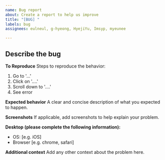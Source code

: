 ```yaml
---
name: Bug report
about: Create a report to help us improve
title: "[BUG] "
labels: bug
assignees: eulneul, g-hyeong, HyejiYu, Imsyp, myeunee

---
```


[NOTE]: # ( ^^ Provide a general summary of the issue in the title above. ^^ )

## Describe the bug
[NOTE]: # ( A clear and concise description of what the bug is. )

**To Reproduce**
Steps to reproduce the behavior:
1. Go to '...'
2. Click on '....'
3. Scroll down to '....'
4. See error

**Expected behavior**
A clear and concise description of what you expected to happen.

**Screenshots**
If applicable, add screenshots to help explain your problem.

**Desktop (please complete the following information):**
 - OS: [e.g. iOS]
 - Browser [e.g. chrome, safari]

**Additional context**
Add any other context about the problem here.
